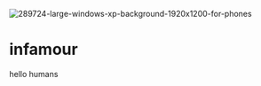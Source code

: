 ![289724-large-windows-xp-background-1920x1200-for-phones](https://user-images.githubusercontent.com/50811518/57989746-87360880-7a6d-11e9-8d0d-e1f1ad220c61.jpg)
# infamour
hello humans
